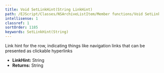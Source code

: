 ```yaml
---
title: Void SetLinkHint(String LinkHint)
path: /EJScript/Classes/NSArchiveListItem/Member functions/Void SetLinkHint(String p_0)
intellisense: 1
classref: 1
sortOrder: 1185
keywords: SetLinkHint(String)
---
```



Link hint for the row, indicating things like navigation links that can be presented as clickable hyperlinks



* **LinkHint:** String
* **Returns:** String


